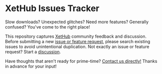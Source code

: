 # XetHub Issues Tracker

Slow downloads? Unexpected glitches? Need more features? Generally confused? You've come to the right place!

This repository captures [XetHub](https://xetbeta.com) community feedback and discussion. Before submitting a new [issue or feature request](https://github.com/xetdata/xethub-issues/issues), please search existing issues to avoid unintentional duplication. Not exactly an issue or feature request? Start a [discussion](https://github.com/xetdata/xethub-issues/discussions). 

Have thoughts that aren't ready for prime-time? [Contact us directly!](https://www.notion.so/xetdata/Contact-Us-aaf97a8939494c509ce0df3516562393) Thanks in advance for your input!
